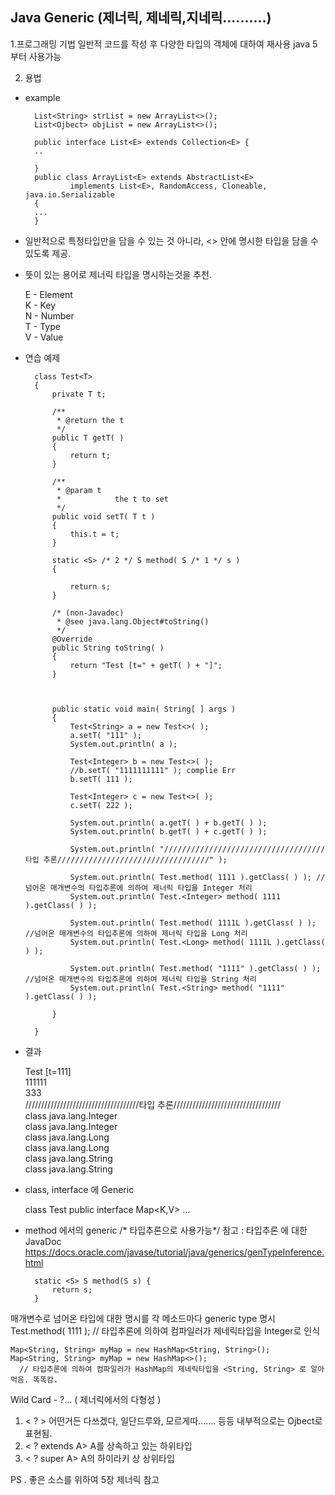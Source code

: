 ## Java Generic (제너릭, 제네릭,지네릭..........)
1.프로그래밍 기법
  	일반적 코드를 작성 후 다양한 타입의 객체에 대하여 재사용
  	java 5 부터 사용가능
  
2. 용법

* example

		List<String> strList = new ArrayList<>();
		List<Ojbect> objList = new ArrayList<>();

		public interface List<E> extends Collection<E> {
		..

		}
		public class ArrayList<E> extends AbstractList<E>
				implements List<E>, RandomAccess, Cloneable, java.io.Serializable
		{
		...
		}


* 일반적으로 특정타입만을 담을 수 있는 것 아니라, <> 안에 명시한 타입을 담을 수 있도록 제공.
* 뜻이 있는 용어로 제너릭 타입을 명시하는것을 추천.

	E - Element  
	K - Key  
	N - Number  
	T - Type  
	V - Value  


* 연습 예제

	
		class Test<T>
		{
			private T t;

			/**
			 * @return the t
			 */
			public T getT( )
			{
				return t;
			}

			/**
			 * @param t
			 *            the t to set
			 */
			public void setT( T t )
			{
				this.t = t;
			}

			static <S> /* 2 */ S method( S /* 1 */ s )
			{

				return s;
			}

			/* (non-Javadoc)
			 * @see java.lang.Object#toString()
			 */
			@Override
			public String toString( )
			{
				return "Test [t=" + getT( ) + "]";
			}



			public static void main( String[ ] args )
			{
				Test<String> a = new Test<>( );
				a.setT( "111" );
				System.out.println( a );

				Test<Integer> b = new Test<>( );
				//b.setT( "1111111111" ); complie Err
				b.setT( 111 );

				Test<Integer> c = new Test<>( );
				c.setT( 222 );

				System.out.println( a.getT( ) + b.getT( ) );
				System.out.println( b.getT( ) + c.getT( ) );

				System.out.println( "////////////////////////////////////타입 추론//////////////////////////////////" );

				System.out.println( Test.method( 1111 ).getClass( ) ); // 넘어온 매개변수의 타입추론에 의하여 제너릭 타입을 Integer 처리
				System.out.println( Test.<Integer> method( 1111 ).getClass( ) );

				System.out.println( Test.method( 1111L ).getClass( ) ); //넘어온 매개변수의 타입추론에 의하여 제너릭 타입을 Long 처리
				System.out.println( Test.<Long> method( 1111L ).getClass( ) );

				System.out.println( Test.method( "1111" ).getClass( ) ); //넘어온 매개변수의 타입추론에 의하여 제너릭 타입을 String 처리
				System.out.println( Test.<String> method( "1111" ).getClass( ) );

			}

		}

	

* 결과

	Test [t=111]  
	111111  
	333  
	////////////////////////////////////타입 추론//////////////////////////////////  
	class java.lang.Integer  
	class java.lang.Integer  
	class java.lang.Long  
	class java.lang.Long  
	class java.lang.String  
	class java.lang.String  


* class, interface 에 Generic

	class Test<T>
	public interface Map<K,V> ...


* method 에서의 generic /* 타입추론으로 사용가능*/
참고 : 타입추론 에 대한 JavaDoc  
https://docs.oracle.com/javase/tutorial/java/generics/genTypeInference.html

		static <S> S method(S s) {
			return s;
		}
	
		

매개변수로 넘어온 타입에 대한 명시를 각 메소드마다 generic type 명시
Test.method( 1111 ); // 타입추론에 의하여 컴파일러가 제네릭타입을 Integer로 인식

	Map<String, String> myMap = new HashMap<String, String>();
	Map<String, String> myMap = new HashMap<>(); 
	  // 타입추론에 의하여 컴파일러가 HashMap의 제네릭타입을 <String, String> 로 알아먹음. 똑똑캄.

Wild Card - ?... ( 제너릭에서의 다형성 )

1. < ? > 어떤거든 다쓰겠다, 일단드루와, 모르게따....... 등등 내부적으로는 Ojbect로 표현됨.
1. < ? extends A> A를 상속하고 있는 하위타입
1. < ? super A> A의 하이라키 상 상위타입



PS . 좋은 소스를 위하여
5장 제너릭 참고
